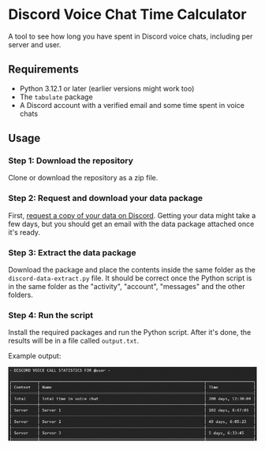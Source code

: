 # Discord Voice Chat Time Calculator
A tool to see how long you have spent in Discord voice chats, including per server and user.

## Requirements
* Python 3.12.1 or later (earlier versions might work too)
* The `tabulate` package
* A Discord account with a verified email and some time spent in voice chats

## Usage

### Step 1: Download the repository
Clone or download the repository as a zip file.

### Step 2: Request and download your data package
First, [request a copy of your data on Discord](https://support.discord.com/hc/en-us/articles/360004027692). Getting your data might take a few days, but you should get an email with the data package attached once it's ready.

### Step 3: Extract the data package
Download the package and place the contents inside the same folder as the `discord-data-extract.py` file. It should be correct once the Python script is in the same folder as the "activity", "account", "messages" and the other folders.

### Step 4: Run the script
Install the required packages and run the Python script. After it's done, the results will be in a file called `output.txt`.

Example output:

![Example output](example_output.png)